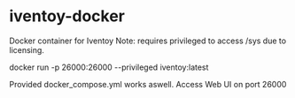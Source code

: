 # iventoy-docker

Docker container for Iventoy
Note: requires privileged to access /sys due to licensing.


docker run -p 26000:26000 --privileged iventoy:latest

Provided docker_compose.yml works aswell. Access Web UI on port 26000

